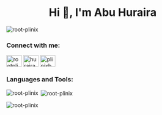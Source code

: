 <h1 align="center">Hi 👋, I'm Abu Huraira</h1>
<p align="left"> <img src="https://komarev.com/ghpvc/?username=root-plinix&label=Profile%20views&color=0e75b6&style=flat" alt="root-plinix" /> </p>
<h3 align="left">Connect with me:</h3>
<p align="left">
<a href="https://fb.com/rootplinix127.0.0.1" target="blank"><img align="center" src="https://cdn.jsdelivr.net/npm/simple-icons@3.0.1/icons/facebook.svg" alt="rootplinix127.0.0.1" height="30" width="40" /></a>
<a href="https://instagram.com/huraira64762" target="blank"><img align="center" src="https://cdn.jsdelivr.net/npm/simple-icons@3.0.1/icons/instagram.svg" alt="huraira64762" height="30" width="40" /></a>
<a href="https://www.youtube.com/c/DarkPhinix" target="blank"><img align="center" src="https://cdn.jsdelivr.net/npm/simple-icons@3.0.1/icons/youtube.svg" alt="plinixbhai" height="30" width="40" /></a>
</p>

<h3 align="left">Languages and Tools:</h3>

<p><img align="left" src="https://github-readme-stats.vercel.app/api/top-langs?username=root-plinix&show_icons=true&locale=en&layout=compact" alt="root-plinix" /></p>

<p>&nbsp;<img align="center" src="https://github-readme-stats.vercel.app/api?username=root-plinix&show_icons=true&locale=en" alt="root-plinix" /></p>

<p><img align="center" src="https://github-readme-streak-stats.herokuapp.com/?user=root-plinix&" alt="root-plinix" /></p>
